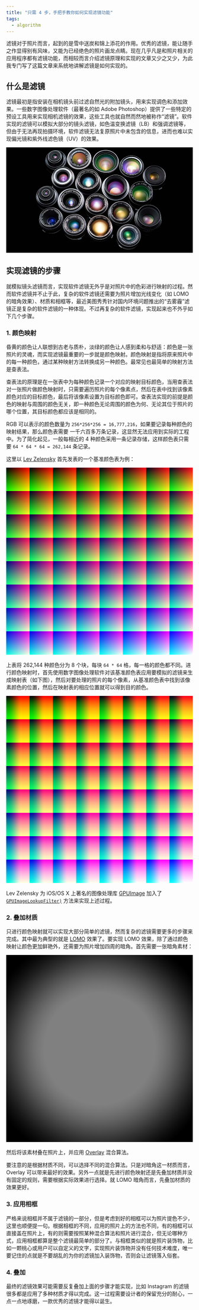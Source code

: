 ```yaml
---
title: "只需 4 步，手把手教你如何实现滤镜功能"
tags:
  - algorithm
---
```


滤镜对于照片而言，起到的是雪中送炭和锦上添花的作用。优秀的滤镜，能让随手之作显得别有风味，又能为已经绝色的照片画龙点睛。现在几乎凡是和照片相关的应用程序都有滤镜功能，而相较而言介绍滤镜原理和实现的文章又少之又少，为此我专门写了这篇文章来系统地讲解滤镜是如何实现的。

## 什么是滤镜

滤镜最初是指安装在相机镜头前过滤自然光的附加镜头，用来实现调色和添加效果。一些数字图像处理软件（最著名的如 Adobe Photoshop）提供了一些特定的预设工具用来实现相机滤镜的效果，这些工具也就自然而然地被称作“滤镜”。软件实现的滤镜可以模拟大部分的镜头滤镜，如色温变换滤镜（LB）和强调滤镜等，但由于无法再现拍摄环境，软件滤镜无法复原照片中未包含的信息，进而也难以实现偏光镜和紫外线滤色镜（UV）的效果。

<img src="/assets/images/2014-06-15_implement-instagram-like-filters/lens-collection.jpg" alt="相机滤镜" />

## 实现滤镜的步骤

就模拟镜头滤镜而言，实现软件滤镜无外乎是对照片中的色彩进行映射的过程。然而软件滤镜并不止于此，复杂的软件滤镜还需要为照片增加光线变化（如 LOMO 的暗角效果）、材质和相框等，最近美图秀秀针对国内环境问题推出的“去雾霾”滤镜正是复杂的软件滤镜的一种体现。不过再复杂的软件滤镜，实现起来也不外乎如下几个步骤。

### 1. 颜色映射

昏黄的颜色让人联想到古老与质朴，淡绿的颜色让人感到柔和与舒适：颜色是一张照片的灵魂，而实现滤镜最重要的一步就是颜色映射。颜色映射是指将原来照片中的每一种颜色，通过某种映射方法转换成另一种颜色。最常见也最简单的映射方法是查表法。

查表法的原理是在一张表中为每种颜色记录一个对应的映射目标颜色，当用查表法对一张照片做颜色映射时，只需要遍历照片的每个像素点，然后在表中找到该像素颜色对应的目标颜色，最后将该像素设置为目标颜色即可。查表法实现的前提是颜色的映射与周围的颜色无关，即一种颜色无论周围的颜色为何、无论其位于照片的哪个位置，其目标颜色都应该是相同的。

RGB 可以表示的颜色数量为 `256*256*256 = 16,777,216`，如果要记录每种颜色的映射结果，那么颜色表需要 一千六百多万条记录，这显然无法应用到实际的工程中。为了简化起见，一般每相近的 4 种颜色采用一条记录存储，这样颜色表只需要 `64 * 64 * 64 = 262,144` 条记录。

这里以 <a href="https://plus.google.com/105075060804712942346/posts">Lev Zelensky</a> 首先发表的一个基准颜色表为例：

<img src="/assets/images/2014-06-15_implement-instagram-like-filters/lookup-table.png" alt="基准颜色表" class="fill" />

上表将 262,144 种颜色分为 8 个块，每块 `64 * 64` 格，每一格的颜色都不同。进行颜色映射时，首先使用数字图像处理软件对该基准颜色表应用要模拟的滤镜来生成映射表（如下图），然后对要处理的照片的每个像素，从基准颜色表中找到该像素颜色的位置，然后在映射表的相应位置就可以得到目的颜色。

<img src="/assets/images/2014-06-15_implement-instagram-like-filters/lookup-table-yellow.png" alt="昏黄滤镜映射表" class="fill" />

Lev Zelensky 为 iOS/OS X 上著名的图像处理库 <a href="https://github.com/BradLarson/GPUImage">GPUImage</a> 加入了 <a href="https://github.com/BradLarson/GPUImage/blob/master/framework/Source/GPUImageLookupFilter.h"><code>GPUImageLookupFilter)</code></a> 方法来实现上述过程。

### 2. 叠加材质

只进行颜色映射就可以实现大部分简单的滤镜，然而复杂的滤镜需要更多的步骤来完成。其中最为典型的就是 <a href="http://en.wikipedia.org/wiki/Lomography">LOMO</a> 效果了。要实现 LOMO 效果，除了通过颜色映射让颜色更加鲜艳外，还需要为照片增加四周的暗角。首先需要一张暗角素材：

<img src="/assets/images/2014-06-15_implement-instagram-like-filters/overlay.png" alt="暗角素材" class="fill" />

然后将该素材叠在照片上，并应用 <a href="http://en.wikipedia.org/wiki/Blend_modes#Overlay">Overlay</a> 混合算法。

要注意的是根据材质不同，可以选择不同的混合算法。只是对暗角这一材质而言，Overlay 可以带来最好的效果。另外一点就是先进行颜色映射还是先叠加材质并没有固定的规则，需要根据实际效果进行选择。就 LOMO 暗角而言，先叠加材质的效果更好。

### 3. 应用相框

严格来说相框并不属于滤镜的一部分，但是考虑到好的相框可以为照片提色不少，这里也顺便提一句。根据相框的不同，应用的照片上的方法也不同，有的相框可以直接盖在照片上，有的则需要按照某种混合算法和照片进行混合，但无论哪种方式，应用相框都算是整个滤镜最简单的部分了。与相框类似的就是照片装饰物，比如一颗桃心或用户可以自定义的文字，实现照片装饰物并没有任何技术难度，唯一要记住的点就是不要胡乱的为你的滤镜加入装饰物，否则会让滤镜落入俗套。

### 4. 叠加

最终的滤镜效果可能需要反复叠加上面的步骤才能实现，比如 Instagram 的滤镜很多都是应用了多种材质才得以完成。这一过程需要设计者的保留充分的耐心，一点一点地琢磨，一款优秀的滤镜才能得以诞生。
